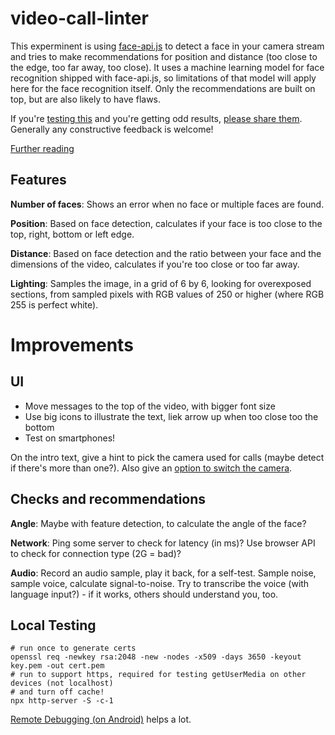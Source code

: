 # video-call-linter

This experminent is using [face-api.js](https://github.com/justadudewhohacks/face-api.js) to detect a face in your camera stream and tries to make recommendations for position and distance (too close to the edge, too far away, too close). It uses a machine learning model for face recognition shipped with face-api.js, so limitations of that model will apply here for the face recognition itself. Only the recommendations are built on top, but are also likely to have flaws.

If you're [testing this](https://jzaefferer.github.io/video-call-linter/) and you're getting odd results, [please share them](https://github.com/jzaefferer/video-call-linter/issues/new). Generally any constructive feedback is welcome!

[Further reading](https://joerns-recurse-ideas.glitch.me/#video-call-linter)

## Features

**Number of faces**: Shows an error when no face or multiple faces are found.

**Position**: Based on face detection, calculates if your face is too close to the top, right, bottom or left edge.

**Distance**: Based on face detection and the ratio between your face and the dimensions of the video, calculates if you're too close or too far away.

**Lighting**: Samples the image, in a grid of 6 by 6, looking for overexposed sections, from sampled pixels with RGB values of 250 or higher (where RGB 255 is perfect white).

# Improvements

## UI

- Move messages to the top of the video, with bigger font size
- Use big icons to illustrate the text, liek arrow up when too close too the bottom
- Test on smartphones!

On the intro text, give a hint to pick the camera used for calls (maybe detect if there's more than one?). Also give an [option to switch the camera](https://h3manth.com/new/blog/2018/switch-cameras-getusermedia/).

## Checks and recommendations

**Angle**: Maybe with feature detection, to calculate the angle of the face?

**Network**: Ping some server to check for latency (in ms)? Use browser API to check for connection type (2G = bad)?

**Audio**: Record an audio sample, play it back, for a self-test. Sample noise, sample voice, calculate signal-to-noise. Try to transcribe the voice (with language input?) - if it works, others should understand you, too.

## Local Testing

```
# run once to generate certs
openssl req -newkey rsa:2048 -new -nodes -x509 -days 3650 -keyout key.pem -out cert.pem
# run to support https, required for testing getUserMedia on other devices (not localhost)
# and turn off cache!
npx http-server -S -c-1
```

[Remote Debugging (on Android)](https://developers.google.com/web/tools/chrome-devtools/remote-debugging) helps a lot.
